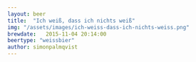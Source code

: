 ```yaml
---
layout: beer
title:  "Ich weiß, dass ich nichts weiß"
img: "/assets/images/ich-weiss-dass-ich-nichts-weiss.png"
brewdate:   2015-11-04 20:14:00
beertype: "weissbier"
author: simonpalmqvist
---
```



